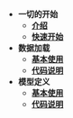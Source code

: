 - **一切的开始**
  - [**介绍**](/)
  - [**快速开始**](快速开始)
- **数据加载**
  - [**基本使用**](数据加载模块/基本使用)
  - [**代码说明**](数据加载模块/代码说明)
- **模型定义**
  - [**基本使用**](模型定义模块/基本使用)
  - [**代码说明**](模型定义模块/代码说明)